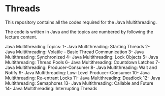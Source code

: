 # Threads
This repository contains all the codes required for the Java Multithreading.

The code is written in Java and the topics are numbered by following the lecture content.

Java Multithreading Topics:
1- Java Multithreading: Starting Threads
2- Java Multithreading: Volatile – Basic Thread Communication
3- Java Multithreading: Synchronized
4- Java Multithreading: Lock Objects
5- Java Multithreading: Thread Pools
6- Java Multithreading: Countdown Latches
7- Java Multithreading: Producer-Consumer
8- Java Multithreading: Wait and Notify
9- Java Multithreading: Low-Level Producer-Consumer
10- Java Multithreading: Re-entrant Locks
11- Java Multithreading: Deadlock
12- Java Multithreading: Semaphores
13- Java Multithreading: Callable and Future
14- Java Multithreading: Interrupting Threads
